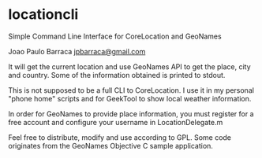locationcli
===========
Simple Command Line Interface for CoreLocation and GeoNames

Joao Paulo Barraca <jpbarraca@gmail.com>

It will get the current location and use GeoNames API to get the place, city and country.
Some of the information obtained is printed to stdout.

This is not supposed to be a full CLI to CoreLocation. I use it in my personal "phone home" scripts and for GeekTool to show local weather information.

In order for GeoNames to provide place information, you must register for a free account and configure your username in LocationDelegate.m

Feel free to distribute, modify and use according to GPL.
Some code originates from the GeoNames Objective C sample application.
